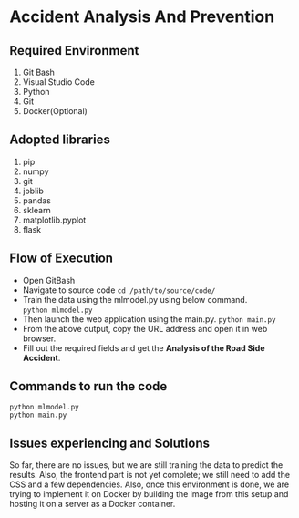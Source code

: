 # Accident Analysis And Prevention
## Required Environment
  1. Git Bash  
  2. Visual Studio Code   
  3. Python
  4. Git
  5. Docker(Optional)
    
## Adopted libraries  
  1. pip
  2. numpy
  3. git
  4. joblib
  5. pandas
  6. sklearn
  7. matplotlib.pyplot
  8. flask
## Flow of Execution
  * Open GitBash  
  * Navigate to source code ```cd /path/to/source/code/```
  * Train the data using the mlmodel.py using below command.  
      ```python mlmodel.py```
  * Then launch the web application using the main.py.
      ```python main.py```
  * From the above output, copy the URL address and open it in web browser.
  * Fill out the required fields and get the **Analysis of the Road Side Accident**.
 ## Commands to run the code  
 ```
 python mlmodel.py
 python main.py
 ```  
 ## Issues experiencing and Solutions  
  So far, there are no issues, but we are still training the data to predict the results. Also, the frontend part is not yet complete; we still need to add the CSS and a few dependencies. Also, once this environment is done, we are trying to implement it on Docker by building the image from this setup and hosting it on a server as a Docker container.
